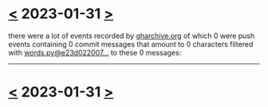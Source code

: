 # [<](2023-01-30.md) 2023-01-31 [>](2023-02-01.md)

there were a lot of events recorded by [gharchive.org](https://www.gharchive.org/) of which 0 were push events containing 0 commit messages that amount to 0 characters filtered with [words.py@e23d022007...](https://github.com/defgsus/good-github/blob/e23d022007992279f9bcb3a9fd40126629d787e2/src/words.py) to these 0 messages:



---

# [<](2023-01-30.md) 2023-01-31 [>](2023-02-01.md)

